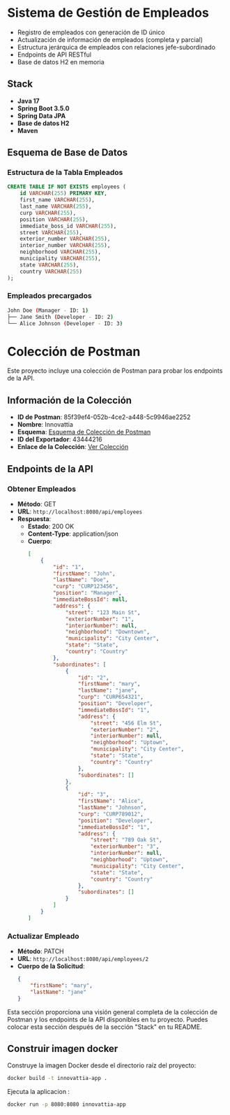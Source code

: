 # Sistema de Gestión de Empleados

- Registro de empleados con generación de ID único
- Actualización de información de empleados (completa y parcial)
- Estructura jerárquica de empleados con relaciones jefe-subordinado
- Endpoints de API RESTful
- Base de datos H2 en memoria

## Stack

- **Java 17**
- **Spring Boot 3.5.0**
- **Spring Data JPA**
- **Base de datos H2**
- **Maven**

## Esquema de Base de Datos

### Estructura de la Tabla Empleados

```sql
CREATE TABLE IF NOT EXISTS employees (
    id VARCHAR(255) PRIMARY KEY,
    first_name VARCHAR(255),
    last_name VARCHAR(255),
    curp VARCHAR(255),
    position VARCHAR(255),
    immediate_boss_id VARCHAR(255),
    street VARCHAR(255),
    exterior_number VARCHAR(255),
    interior_number VARCHAR(255),
    neighborhood VARCHAR(255),
    municipality VARCHAR(255),
    state VARCHAR(255),
    country VARCHAR(255)
);
```

### Empleados precargados 

```bash
John Doe (Manager - ID: 1)
├── Jane Smith (Developer - ID: 2)
└── Alice Johnson (Developer - ID: 3)
```

# Colección de Postman

Este proyecto incluye una colección de Postman para probar los endpoints de la API.

## Información de la Colección

- **ID de Postman**: 85f39ef4-052b-4ce2-a448-5c9946ae2252
- **Nombre**: Innovattia
- **Esquema**: [Esquema de Colección de Postman](https://schema.getpostman.com/json/collection/v2.0.0/collection.json)
- **ID del Exportador**: 43444216
- **Enlace de la Colección**: [Ver Colección](https://cyan-1027480.postman.co/workspace/eaaa7e00-39a0-44d1-814a-d90ed75eaf2f/collection/43444216-85f39ef4-052b-4ce2-a448-5c9946ae2252?action=share&source=collection_link&creator=43444216)

## Endpoints de la API

### Obtener Empleados

- **Método**: GET
- **URL**: `http://localhost:8080/api/employees`
- **Respuesta**:
    - **Estado**: 200 OK
    - **Content-Type**: application/json
    - **Cuerpo**:
      ```json
      [
          {
              "id": "1",
              "firstName": "John",
              "lastName": "Doe",
              "curp": "CURP123456",
              "position": "Manager",
              "immediateBossId": null,
              "address": {
                  "street": "123 Main St",
                  "exteriorNumber": "1",
                  "interiorNumber": null,
                  "neighborhood": "Downtown",
                  "municipality": "City Center",
                  "state": "State",
                  "country": "Country"
              },
              "subordinates": [
                  {
                      "id": "2",
                      "firstName": "mary",
                      "lastName": "jane",
                      "curp": "CURP654321",
                      "position": "Developer",
                      "immediateBossId": "1",
                      "address": {
                          "street": "456 Elm St",
                          "exteriorNumber": "2",
                          "interiorNumber": null,
                          "neighborhood": "Uptown",
                          "municipality": "City Center",
                          "state": "State",
                          "country": "Country"
                      },
                      "subordinates": []
                  },
                  {
                      "id": "3",
                      "firstName": "Alice",
                      "lastName": "Johnson",
                      "curp": "CURP789012",
                      "position": "Developer",
                      "immediateBossId": "1",
                      "address": {
                          "street": "789 Oak St",
                          "exteriorNumber": "3",
                          "interiorNumber": null,
                          "neighborhood": "Uptown",
                          "municipality": "City Center",
                          "state": "State",
                          "country": "Country"
                      },
                      "subordinates": []
                  }
              ]
          }
      ]
      ```

### Actualizar Empleado

- **Método**: PATCH
- **URL**: `http://localhost:8080/api/employees/2`
- **Cuerpo de la Solicitud**:
    ```json
    {
        "firstName": "mary",
        "lastName": "jane"
    }
    ```

Esta sección proporciona una visión general completa de la colección de Postman y los endpoints de la API disponibles en tu proyecto. Puedes colocar esta sección después de la sección "Stack" en tu README.


## Construir imagen docker

Construye la imagen Docker desde el directorio raíz del proyecto:

```bash
docker build -t innovattia-app .
```


Ejecuta la aplicacion :

```bash
docker run -p 8080:8080 innovattia-app
```
